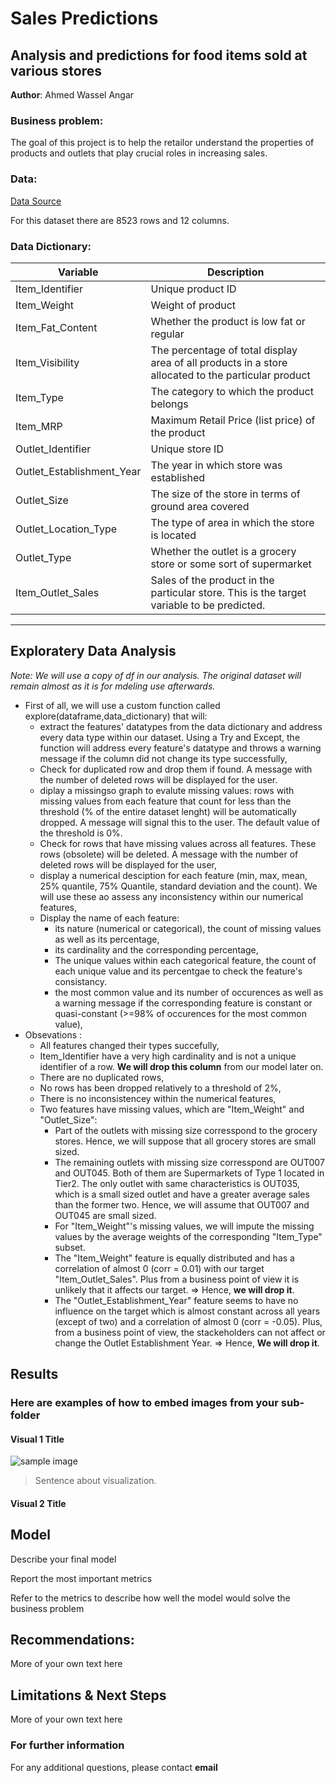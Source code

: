 # Sales Predictions
## Analysis and predictions for food items sold at various stores 

**Author**: Ahmed Wassel Angar 

### Business problem:

The goal of this project is to help the retailor understand the properties of products and outlets that play crucial roles in increasing sales.


### Data:
[Data Source](https://drive.google.com/file/d/1pjfwuYRLDsei9Z8gYFtHhi-pEKxp8DAA/view)

For this dataset there are 8523 rows and 12 columns.
### Data Dictionary:
Variable  | Description
-------------------|------------------
Item_Identifier             | Unique product ID
Item_Weight                 | Weight of product
Item_Fat_Content            | Whether the product is low fat or regular
Item_Visibility             | The percentage of total display area of all products in a store allocated to the particular product
Item_Type                   | The category to which the product belongs
Item_MRP                    | Maximum Retail Price (list price) of the product
Outlet_Identifier           | Unique store ID
Outlet_Establishment_Year   | The year in which store was established
Outlet_Size                 | The size of the store in terms of ground area covered
Outlet_Location_Type        | The type of area in which the store is located
Outlet_Type                 | Whether the outlet is a grocery store or some sort of supermarket
Item_Outlet_Sales           | Sales of the product in the particular store. This is the target variable to be predicted.
---


## Exploratery Data Analysis
*Note: We will use a copy of df in our analysis. The original dataset will remain almost as it is for mdeling use afterwards.*
- First of all, we will use a custom function called explore(dataframe,data_dictionary) that will:
    - extract the features' datatypes from the data dictionary and address every data type within our dataset. Using a Try and Except, the       function will address every feature's datatype and throws a warning message if the column did not change its type successfully,
    - Check for duplicated row and drop them if found. A message with the number of deleted rows will be displayed for the user.
    - diplay a missingso graph to evalute missing values: rows with missing values from each feature that count for less than the threshold (% of the entire dataset lenght) will be automatically dropped. A message will signal this to the user. The default value of the threshold is 0%.
    - Check for rows that have missing values across all features. These rows (obsolete) will be deleted. A message with the number of deleted rows will be displayed for the user,
    - display a numerical desciption for each feature (min, max, mean, 25% quantile, 75% Quantile, standard deviation and the count). We         will use these ao assess any inconsistency within our numerical features,
    - Display the name of each feature:
        - its nature (numerical or categorical), the count of missing values as well as its percentage,
        - its cardinality and the corresponding percentage,
        - The unique values within each categorical feature, the count of each unique value and its percentgae to check the feature's                consistancy.
        - the most common value and its number of occurences as well as a warning message if the corresponding feature is constant or                quasi-constant (>=98% of occurences for the most common value),
- Obsevations :
    - All features changed their types succefully,
    - Item_Identifier have a very high cardinality and is not a unique identifier of a row. **We will drop this column** from our model later on.
    - There are no duplicated rows,
    - No rows has been dropped relatively to a threshold of 2%,
    - There is no inconsistencey within the numerical features,
    - Two features have missing values, which are "Item_Weight" and "Outlet_Size":
        - Part of the outlets with missing size corresspond to the grocery stores. Hence, we will suppose that all grocery stores are small sized.
        - The remaining outlets with missing size corresspond are OUT007 and OUT045. Both of them are Supermarkets of Type 1 located in Tier2. The only outlet with same characteristics is OUT035, which is a small sized outlet and have a greater average sales than the former two. Hence, we will assume that OUT007 and OUT045 are small sized.
        - For "Item_Weight"'s missing values, we will impute the missing values by the average weights of the corresponding "Item_Type" subset.
      - The "Item_Weight" feature is equally distributed and has a correlation of almost 0 (corr = 0.01) with our target "Item_Outlet_Sales". Plus from a business point of view it is unlikely that it affects our target. => Hence, **we will drop it**.
      - The "Outlet_Establishment_Year" feature seems to have no influence on the target which is almost constant across all years (except of two) and a correlation of almost 0 (corr = -0.05). Plus, from a business point of view, the stackeholders can not affect or change the Outlet Establishment Year. => Hence, **We will drop it**.

## Results

### Here are examples of how to embed images from your sub-folder


#### Visual 1 Title
![sample image](project1_sample_image.png)

> Sentence about visualization.

#### Visual 2 Title

## Model

Describe your final model

Report the most important metrics

Refer to the metrics to describe how well the model would solve the business problem

## Recommendations:

More of your own text here


## Limitations & Next Steps

More of your own text here


### For further information


For any additional questions, please contact **email**
